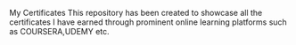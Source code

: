 My Certificates
This repository has been created to showcase all the certificates I have earned through prominent online learning platforms such as
COURSERA,UDEMY etc.
